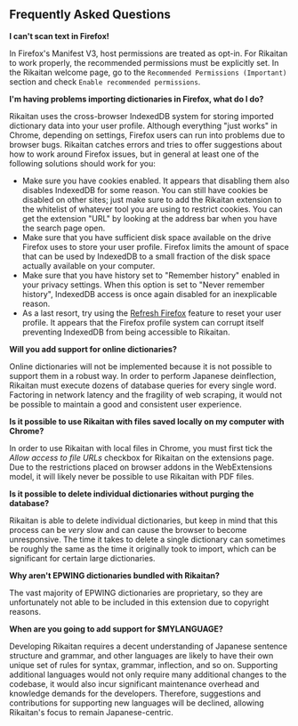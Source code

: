 ## Frequently Asked Questions

**I can't scan text in Firefox!**

In Firefox's Manifest V3, host permissions are treated as opt-in. For Rikaitan to work properly, the recommended permissions
must be explicitly set. In the Rikaitan welcome page, go to the `Recommended Permissions (Important)` section and check `Enable recommended permissions`.

**I'm having problems importing dictionaries in Firefox, what do I do?**

Rikaitan uses the cross-browser IndexedDB system for storing imported dictionary data into your user profile. Although
everything "just works" in Chrome, depending on settings, Firefox users can run into problems due to browser bugs.
Rikaitan catches errors and tries to offer suggestions about how to work around Firefox issues, but in general at least
one of the following solutions should work for you:

- Make sure you have cookies enabled. It appears that disabling them also disables IndexedDB for some reason. You
  can still have cookies be disabled on other sites; just make sure to add the Rikaitan extension to the whitelist of
  whatever tool you are using to restrict cookies. You can get the extension "URL" by looking at the address bar when
  you have the search page open.
- Make sure that you have sufficient disk space available on the drive Firefox uses to store your user profile.
  Firefox limits the amount of space that can be used by IndexedDB to a small fraction of the disk space actually
  available on your computer.
- Make sure that you have history set to "Remember history" enabled in your privacy settings. When this option is
  set to "Never remember history", IndexedDB access is once again disabled for an inexplicable reason.
- As a last resort, try using the [Refresh Firefox](https://support.mozilla.org/en-US/kb/reset-preferences-fix-problems)
  feature to reset your user profile. It appears that the Firefox profile system can corrupt itself preventing
  IndexedDB from being accessible to Rikaitan.

**Will you add support for online dictionaries?**

Online dictionaries will not be implemented because it is not possible to support them in a robust way. In order to
perform Japanese deinflection, Rikaitan must execute dozens of database queries for every single word. Factoring in
network latency and the fragility of web scraping, it would not be possible to maintain a good and consistent user
experience.

**Is it possible to use Rikaitan with files saved locally on my computer with Chrome?**

In order to use Rikaitan with local files in Chrome, you must first tick the _Allow access to file URLs_ checkbox
for Rikaitan on the extensions page. Due to the restrictions placed on browser addons in the WebExtensions model, it
will likely never be possible to use Rikaitan with PDF files.

**Is it possible to delete individual dictionaries without purging the database?**

Rikaitan is able to delete individual dictionaries, but keep in mind that this process can be _very_ slow and can
cause the browser to become unresponsive. The time it takes to delete a single dictionary can sometimes be roughly
the same as the time it originally took to import, which can be significant for certain large dictionaries.

**Why aren't EPWING dictionaries bundled with Rikaitan?**

The vast majority of EPWING dictionaries are proprietary, so they are unfortunately not able to be included in
this extension due to copyright reasons.

**When are you going to add support for $MYLANGUAGE?**

Developing Rikaitan requires a decent understanding of Japanese sentence structure and grammar, and other languages
are likely to have their own unique set of rules for syntax, grammar, inflection, and so on. Supporting additional
languages would not only require many additional changes to the codebase, it would also incur significant maintenance
overhead and knowledge demands for the developers. Therefore, suggestions and contributions for supporting
new languages will be declined, allowing Rikaitan's focus to remain Japanese-centric.
